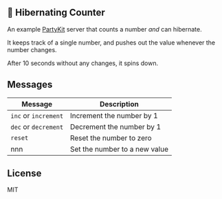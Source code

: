 ## 🎈 Hibernating Counter

An example [PartyKit](https://partykit.io) server that counts a number *and* can hibernate.

It keeps track of a single number, and pushes out the value whenever the number changes.

After 10 seconds without any changes, it spins down.

## Messages

| Message              | Description                   |
| -----                | ------                        |
| `inc` or `increment` | Increment the number by 1     |
| `dec` or `decrement` | Decrement the number by 1     |
| `reset`              | Reset the number to zero      |
| nnn                  | Set the number to a new value |

## License

MIT
